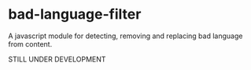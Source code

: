 # bad-language-filter
A javascript module for detecting, removing and replacing bad language from content.

STILL UNDER DEVELOPMENT

